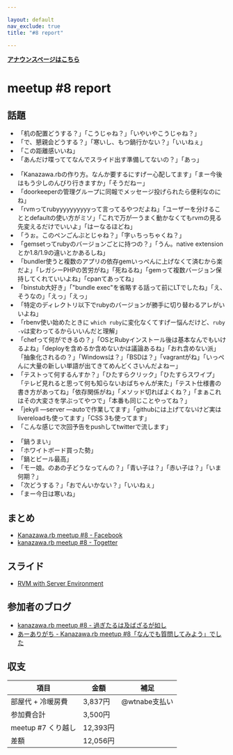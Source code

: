```yaml
---

layout: default
nav_exclude: true
title: "#8 report"

---
```


<p> <a href="/8/"><strong>アナウンスページはこちら</strong></a></p>

meetup #8 report
=================

話題
----

-   「机の配置どうする？」「こうじゃね？」「いやいやこうじゃね？」
-   「で、懇親会どうする？」「寒いし、もつ鍋行かない？」「いいねぇ」
-   「この距離感いいね」
-   「あんだけ喋っててなんでスライド出す準備してないの？」「あっ」

<!-- -->

-   「Kanazawa.rbの作り方。なんか要するにすげー心配してます」「まー今後はもう少しのんびり行きますか」「そうだねー」
-   「doorkeeperの管理グループに同報でメッセージ投げられたら便利なのにね」
-   「rvmってrubyyyyyyyyyyって言ってるやつだよね」「ユーザーを分けることとdefaultの使い方がミソ」「これで万が一うまく動かなくてもrvmの見る先変えるだけでいいよ」「はーなるほどね」
-   「うぉ。このペンごんぶとじゃね？」「字ぃちっちゃくね？」
-   「gemsetってrubyのバージョンごとに持つの？」「うん。native extensionとか1.8/1.9の違いとかあるしね」
-   「bundler使うと複数のアプリの依存gemいっぺんに上げなくて済むから楽だよ」「レガシーPHPの苦労がね」「死ねるね」「gemって複数バージョン保持してくれていいよね」「cpanてあってね」
-   「binstub大好き」「"bundle exec"を省略する話って前にLTでしたね」「え、そうなの」「えっ」「えっ」
-   「特定のディレクトリ以下でrubyのバージョンが勝手に切り替わるアレがいいよね」
-   「rbenv使い始めたときに `which ruby`に変化なくてすげー悩んだけど、`ruby -v`は変わってるからいいんだと理解」
-   「chefって何ができるの？」「OSとRubyインストール後は基本なんでもいけるよね」「deployを含めるか含めないかは議論あるね」「おれ含めない派」「抽象化されるの？」「Windowsは？」「BSDは？」「vagrantがね」「いっぺんに大量の新しい単語が出てきてめんどくさいんだよねー」
-   「テストって何するんすか？」「ひたすらクリック」「ひたすらスワイプ」「テレビ見れると思って何も知らないおばちゃんが来た」「テスト仕様書の書き方があってね」「依存関係がね」「メソッド切ればよくね？」「まぁこれはその大変さを学ぶってやつで」「本番も同じことやってね？」
-   「jekyll —server —autoで作業してます」「githubには上げてないけど実はlivereloadも使ってます」「CSS 3も使ってます」
-   「こんな感じで次回予告をpushしてtwitterで流します」

<!-- -->

-   「鍋うまい」
-   「ホワイトボード買った勢」
-   「鍋とビール最高」
-   「モー娘。のあの子どうなってんの？」「青い子は？」「赤い子は？」「いま何期？」
-   「次どうする？」「おでんいかない？」「いいねぇ」
-   「まー今日は寒いね」

まとめ
------

-   [Kanazawa.rb meetup #8 - Facebook](https://www.facebook.com/media/set/?set=a.525080017534439.1073741826.462234290485679)
-   [kanazawa.rb meetup #8 - Togetter](http://togetter.com/li/491035)

スライド
--------

-   [RVM with Server Environment](http://www.slideshare.net/yizawa/rvm-server)

参加者のブログ
--------------

-   [kanazawa.rb meetup #8 - 過ぎたるは及ばざるが如し](http://cotton-desu.hatenablog.com/entry/2013/04/23/005041)
-   [あーありがち - Kanazawa.rb meetup #8「なんでも質問してみよう」でした](http://aligach.net/diary/20130420.html)

収支
----

 | 項目                  | 金額       | 補足            |
 | --------------------- | ---------- | --------------- |
 | 部屋代 + 冷暖房費     | 3,837円    | @wtnabe支払い   |
 | 参加費合計            | 3,500円    |                 |
 | meetup #7 くり越し    | 12,393円   |                 |
 | 差額                  | 12,056円   |                 |


